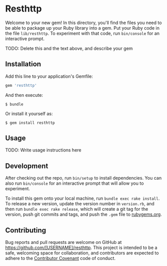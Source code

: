 # Resthttp

Welcome to your new gem! In this directory, you'll find the files you need to be able to package up your Ruby library into a gem. Put your Ruby code in the file `lib/resthttp`. To experiment with that code, run `bin/console` for an interactive prompt.

TODO: Delete this and the text above, and describe your gem

## Installation

Add this line to your application's Gemfile:

```ruby
gem 'resthttp'
```

And then execute:

    $ bundle

Or install it yourself as:

    $ gem install resthttp

## Usage

TODO: Write usage instructions here

## Development

After checking out the repo, run `bin/setup` to install dependencies. You can also run `bin/console` for an interactive prompt that will allow you to experiment.

To install this gem onto your local machine, run `bundle exec rake install`. To release a new version, update the version number in `version.rb`, and then run `bundle exec rake release`, which will create a git tag for the version, push git commits and tags, and push the `.gem` file to [rubygems.org](https://rubygems.org).

## Contributing

Bug reports and pull requests are welcome on GitHub at https://github.com/[USERNAME]/resthttp. This project is intended to be a safe, welcoming space for collaboration, and contributors are expected to adhere to the [Contributor Covenant](contributor-covenant.org) code of conduct.

